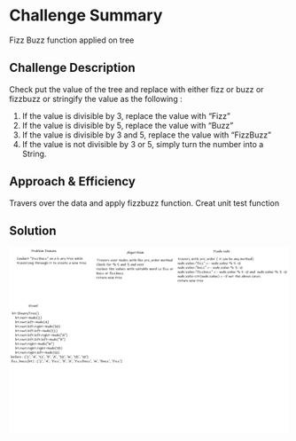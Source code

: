 # Challenge Summary
<!-- Short summary or background information -->
Fizz Buzz function applied on tree

## Challenge Description
<!-- Description of the challenge -->
Check put the value of the tree and replace with either fizz or buzz or fizzbuzz or stringify the value as the following :

1. If the value is divisible by 3, replace the value with “Fizz”
2. If the value is divisible by 5, replace the value with “Buzz”
3. If the value is divisible by 3 and 5, replace the value with “FizzBuzz”
4. If the value is not divisible by 3 or 5, simply turn the number into a String.

## Approach & Efficiency
<!-- What approach did you take? Why? What is the Big O space/time for this approach? -->
Travers over the data and apply fizzbuzz function.
Creat unit test function
## Solution
<!-- Embedded whiteboard image -->
<img src="/assets/ch18.png">